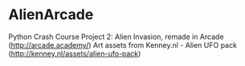 # AlienArcade
Python Crash Course Project 2: Alien Invasion, remade in Arcade (http://arcade.academy/)
Art assets from Kenney.nl - Alien UFO pack (http://kenney.nl/assets/alien-ufo-pack)
